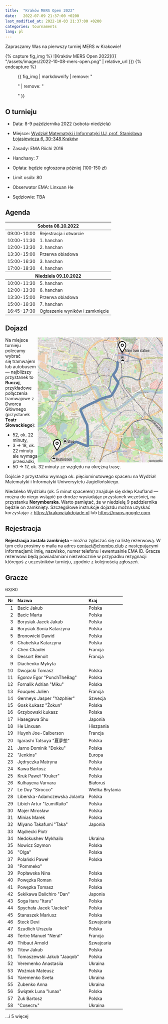 ```yaml
---
title:  "Kraków MERS Open 2022"
date:   2022-07-09 21:37:00 +0200
last_modified_at: 2022-10-03 21:37:00 +0200
categories: tournaments
lang: pl
---
```


Zapraszamy Was na pierwszy turniej MERS w Krakowie!

{% capture fig_img %}
![Kraków MERS Open 2022]({{ "/assets/images/2022-10-08-mers-open.png" | relative_url }})
{% endcapture %}

<figure>
  {{ fig_img | markdownify | remove: "<p>" | remove: "</p>" }}
</figure>

## O turnieju

* Data: 8-9 października 2022 (sobota-niedziela)
* Miejsce: [Wydział Matematyki i Informatyki UJ, prof. Stanisława Łojasiewicza 6, 30-348 Kraków](https://goo.gl/maps/izBiryMK8gM9GpQd6)
* Zasady: EMA Riichi 2016
* Hanchany: 7
* Opłata: będzie ogłoszona później (100-150 zł)
* Limit osób: 80

* Obserwator EMA: Linxuan He
* Sędziowie: TBA

## Agenda

<center>
<table id="mers-2022-agenda">
<thead>
  <tr><th colspan="2">Sobota 08.10.2022</th></tr>
</thead>
<tbody>
  <tr>
    <td>09:00-10:00</td>
    <td>Rejestracja i otwarcie</td>
  </tr>
  <tr>
    <td>10:00-11:30</td>
    <td>1. hanchan</td>
  </tr>
  <tr>
    <td>12:00-13:30</td>
    <td>2. hanchan</td>
  </tr>
  <tr>
    <td>13:30-15:00</td>
    <td>Przerwa obiadowa</td>
  </tr>
  <tr>
    <td>15:00-16:30</td>
    <td>3. hanchan</td>
  </tr>
  <tr>
    <td>17:00-18:30</td>
    <td>4. hanchan</td>
  </tr>
</tbody>
<thead>
  <tr><th colspan="2">Niedziela 09.10.2022</th></tr>
</thead>
<tbody>
  <tr>
    <td>10:00-11:30</td>
    <td>5. hanchan</td>
  </tr>
  <tr>
    <td>12:00-13:30</td>
    <td>6. hanchan</td>
  </tr>
  <tr>
    <td>13:30-15:00</td>
    <td>Przerwa obiadowa</td>
  </tr>
  <tr>
    <td>15:00-16:30</td>
    <td>7. hanchan</td>
  </tr>
  <tr>
    <td>16:45-17:30</td>
    <td>Ogłoszenie wyników i zamknięcie</td>
  </tr>
</tbody>
</table>
</center>

## Dojazd

<a href="/assets/images/mers-2022-map.png">
  <img style="float: right; width: 400px; max-width: 100%;" src="/assets/images/mers-2022-map.png" alt="Mapa dojazdu" />
</a>

Na miejsce turnieju polecamy wybrać się tramwajem lub autobusem &mdash;
najbliższy przystanek to **Ruczaj**, przykładowe
połączenia tramwajowe z Dworca Głównego (przystanek **Teatr Słowackiego**):
* 52, ok. 22 minuty,
* 3 &#8594; 18, ok. 22 minuty ale wymaga przesiadki,
* 50 &#8594; 17, ok. 32 minuty ze względu na okrężną trasę.

Dojście z przystanku wymaga ok. pięciominutowego spaceru na Wydział Matematyki i
Informatyki Uniwersytetu Jagiellońskiego.

Niedaleko Wydziału (ok. 5 minut spacerem) znajduje się sklep Kaufland &mdash;
można do niego wstąpić po drodze wysiadając przystanek wcześniej, na przystanku
**Norymberska**.
Warto pamiętać, że w niedzielę 9 października będzie on zamknięty.
Szczegółowe instrukcje dojazdu można uzyskać korzystając z
<https://krakow.jakdojade.pl> lub <https://maps.google.com>.

## Rejestracja

**Rejestracja została zamknięta** – można zgłaszać się na listę rezerwową.
W tym celu prosimy o maila na adres
[contact@chombo.club](mailto:contact@chombo.club) z następującymi informacjami:
imię, nazwisko, numer telefonu i ewentualnie EMA ID.
Gracze rezerwowi będą powiadamiani niezwłocznie w przypadku rezygnacji któregoś
z uczestników turnieju, zgodnie z kolejnością zgłoszeń.

## Gracze

<div class="progress" style="margin-bottom: 0.5em">
	<div
		class="progress-bar progress-bar-striped"
		role="progressbar"
		style="width: calc(100%*63/80);"
		aria-valuenow="63"
		aria-valuemin="0"
		aria-valuemax="80">
		63/80
	</div>
</div>

<center id="biggus-tablus" markdown="block">

| Nr | Nazwa                        | Kraj            |
|---:|:-----------------------------|:----------------|
|  1 | Bacic Jakub                  | Polska          |
|  2 | Bacic Marta                  | Polska          |
|  3 | Borysiak Jacek Jakub         | Polska          |
|  4 | Borysiak Sonia Katarzyna     | Polska          |
|  5 | Bronowicki Dawid             | Polska          |
|  6 | Chabelska Katarzyna          | Polska          |
|  7 | Chen Chaolei                 | Francja         |
|  8 | Dessort Benoit               | Francja         |
|  9 | Diachenko Mykyta             |                 |
| 10 | Dwojacki Tomasz              | Polska          |
| 11 | Egorov Egor "PunchTheBag"    | Polska          |
| 12 | Fornalik Adrian "Miku"       | Polska          |
| 13 | Fouques Julien               | Francja         |
| 14 | Germeys Jasper "Yazphier"    | Szwecja         |
| 15 | Gosk Łukasz "Żokun"          | Polska          |
| 16 | Grzybowski Łukasz            | Polska          |
| 17 | Hasegawa Shu                 | Japonia         |
| 18 | He Linxuan                   | Hiszpania       |
| 19 | Huynh Joe-Calberson          | Francja         |
| 20 | Igarashi Tatsuya "夏夢想"       | Polska          |
| 21 | Jarno Dominik "Dokku"        | Polska          |
| 22 | "Jenkins"                    | Europa          |
| 23 | Jędryczka Matryna            | Polska          |
| 24 | Kawa Bartosz                 | Polska          |
| 25 | Kruk Paweł "Kruker"          | Polska          |
| 26 | Kulhayeva Varvara            | Białoruś        |
| 27 | Le Duy "Sirocco"             | Wielka Brytania |
| 28 | Liberska-Adamczewska Jolanta | Polska          |
| 29 | Libich Artur "IzumiRaito"    | Polska          |
| 30 | Majer Mirosław               | Polska          |
| 31 | Minias Marek                 | Polska          |
| 32 | Miyano Takafumi "Taka"       | Japonia         |
| 33 | Mądrecki Piotr               |                 |
| 34 | Nedokushev Mykhailo          | Ukraina         |
| 35 | Nowicz Szymon                | Polska          |
| 36 | "Olga"                       | Polska          |
| 37 | Polański Paweł               | Polska          |
| 38 | "Pommeko"                    |                 |
| 39 | Popławska Nina               | Polska          |
| 40 | Powęzka Roman                | Polska          |
| 41 | Powęzka Tomasz               | Polska          |
| 42 | Sekikawa Daiichiro "Dan"     | Japonia         |
| 43 | Soga Itaru "Itaru"           | Polska          |
| 44 | Spychała Jacek "Jackek"      | Polska          |
| 45 | Stanaszek Mariusz            | Polska          |
| 46 | Steck Devi                   | Szwajcaria      |
| 47 | Szudlich Urszula             | Polska          |
| 48 | Tertre Manuel "Neral"        | Francja         |
| 49 | Thibaut Arnold               | Szwajcaria      |
| 50 | Titow Jakub                  | Polska          |
| 51 | Tomaszewski Jakub "Jaaqob"   | Polska          |
| 52 | Veremenko Anastasiia         | Ukraina         |
| 53 | Woźniak Mateusz              | Polska          |
| 54 | Yaremenko Sveta              | Ukraina         |
| 55 | Zubenko Anna                 | Ukraina         |
| 56 | Świątek Luna "lunax"         | Polska          |
| 57 | Żuk Bartosz                  | Polska          |
| 58 | "Совесть"                    | Ukraina         |

</center>

...i 5 więcej
